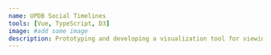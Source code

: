 ```yaml
---
name: UPDB Social Timelines
tools: [Vue, TypeScript, D3]
image: #add some image
description: Prototyping and developing a visualization tool for viewing and comparing social network structures at scale. In collaboration with population scientists at the University of Utah studying the Utah Population Database
---
```


